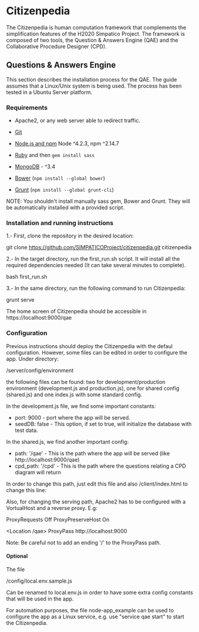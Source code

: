 # Citizenpedia

The Citizenpedia is human computation framework that complements the simplification features of the H2020 Simpatico Project.
The framework is composed of two tools, the Question & Answers Engine (QAE) and the Collaborative Procedure Designer (CPD).

## Questions & Answers Engine
This section describes the installation process for the QAE. The guide assumes that a Linux/Unix system is being used. The process has been tested in a Ubuntu Server platform.

### Requirements

- Apache2, or any web server able to redirect traffic.
- [Git](https://git-scm.com/)
- [Node.js and npm](nodejs.org) Node ^4.2.3, npm ^2.14.7
- [Ruby](https://www.ruby-lang.org) and then `gem install sass`
- [MongoDB](https://www.mongodb.org/) - ^3.4

- [Bower](bower.io) (`npm install --global bower`)
- [Grunt](http://gruntjs.com/) (`npm install --global grunt-cli`)

NOTE: You shouldn't install manually sass gem, Bower and Grunt. They will be automatically installed with a provided script.

### Installation and running instructions

1.- First, clone the repository in the desired location:

  git clone https://github.com/SIMPATICOProject/citizenpedia.git citizenpedia

2.- In the target directory, run the first_run.sh script. It will install all the required dependencies needed (It can take several minutes to complete).

  bash first_run.sh

3.- In the same directory, run the following command to run Citizenpedia:

  grunt serve

  The home screen of Citizenpedia should be accessible in https://localhost:9000/qae

### Configuration

Previous instructions should deploy the Citizenpedia with the defaul configuration. However, some files can be edited in order to configure the app. Under directory:

  /server/config/environment

the following files can be found: two for development/production environment (development.js and production.js), one for shared config (shared.js) and one index.js with some standard config.

In the development.js file, we find some important constants:

  - port: 9000 - port where the app will be served.
  - seedDB: false - This option, if set to true, will initialize the database with test data.

In the shared.js, we find another important config:

  - path: '/qae' - This is the path where the app will be served (like http://localhost:9000/qae)
  - cpd_path: '/cpd' - This is the path where the questions relating a CPD diagram will return

In order to change this path, just edit this file and also /client/index.html to change this line:

  <base href="/qae/">

Also, for changing the serving path, Apache2 has to be configured with a VortualHost and a reverse proxy. E.g:

  ProxyRequests Off
  ProxyPreserveHost On

  <Location /qae>
          ProxyPass http://localhost:9000
  </Location>

Note: Be careful not to add an ending '/' to the ProxyPass path.

#### Optional

The file

/config/local.env.sample.js

Can be renamed to local.env.js in order to have some extra config constants that will be used in the app.

For automation purposes, the file node-app_example can be used to configure the app as a Linux service, e.g. use "service qae start" to start the Citizenpedia.
